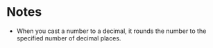 # Notes
- When you cast a number to a decimal, it rounds the number to the specified number of decimal places.